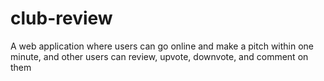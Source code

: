 # club-review
A web application where users can go online and make a pitch within one minute, and other users can review, upvote, downvote, and comment on them
